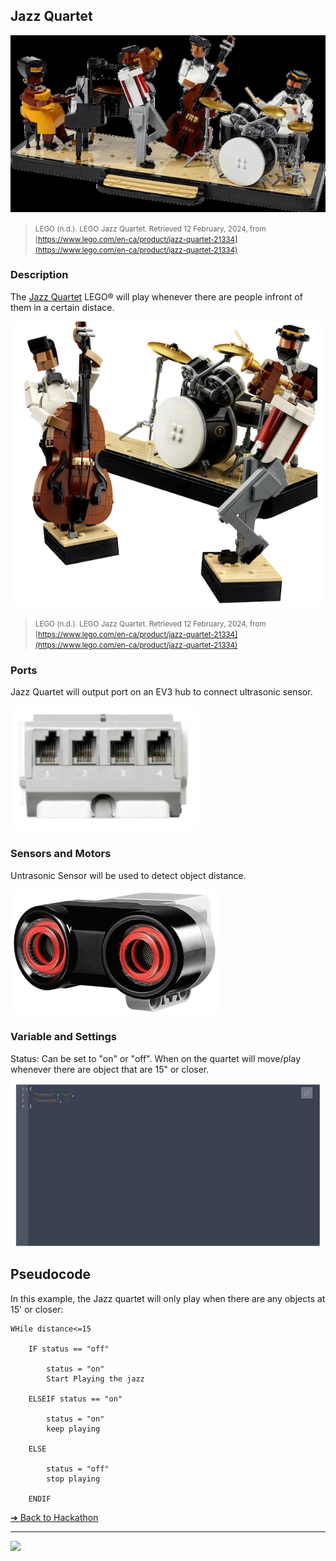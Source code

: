 ## Jazz Quartet

![Jazz Quartet](images/jazz-quartet.jpg)

> <small>LEGO (n.d.). LEGO Jazz Quartet. Retrieved 12 February, 2024, from [https://www.lego.com/en-ca/product/jazz-quartet-21334](https://www.lego.com/en-ca/product/jazz-quartet-21334)</small>

### Description

The [Jazz Quartet](https://www.lego.com/en-ca/product/jazz-quartet-21334) LEGO® will play whenever there are people infront of them in a certain distace.

![Jazz Quartet](images/jazz-quartet-interactive.png)

> <small>LEGO (n.d.). LEGO Jazz Quartet. Retrieved 12 February, 2024, from [https://www.lego.com/en-ca/product/jazz-quartet-21334](https://www.lego.com/en-ca/product/jazz-quartet-21334)</small>

### Ports

Jazz Quartet will output port on an EV3 hub to connect ultrasonic sensor.

<img src="./media/ev3/ports-sensors.png" height="200">

### Sensors and Motors

Untrasonic Sensor will be used to detect object distance.

<img src="./media/ev3/untrasonic-sensor.jpeg" height="200">

### Variable and Settings

Status: Can be set to "on" or "off". When on the quartet will move/play whenever there are object that are 15" or closer.

![Jazz Quartet](images/jazz-quartet-variables.png)

## Pseudocode

In this example, the Jazz quartet will only play when there are any objects at 15' or closer:

```pseudocode
WHile distance<=15

    IF status == "off"

        status = "on"
        Start Playing the jazz

    ELSEIF status == "on"

        status = "on"
        keep playing

    ELSE

        status = "off"
        stop playing

    ENDIF
```

[&#10132; Back to Hackathon](/hackathon-set/)

---

<a href="https://brickmmo.com">
<img src="https://brickmmo.com/images/brickmmo-logo-horizontal.jpg" width="100">
</a>
